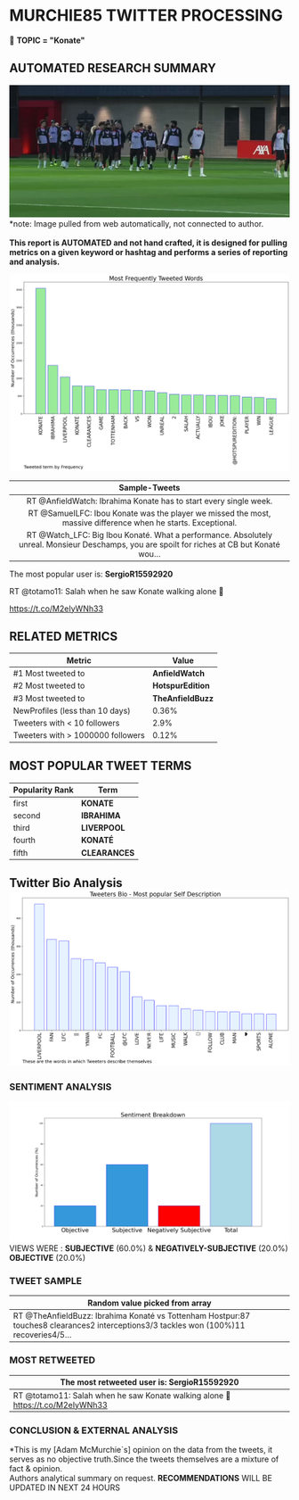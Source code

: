 # MURCHIE85 TWITTER PROCESSING 
&#x1F34E; **TOPIC = "Konate"**

## AUTOMATED RESEARCH SUMMARY

![image](assets/2022-11-06hashtagImage.png)*note: Image pulled from web automatically, not connected to author.
<br></br>
<b> This report is AUTOMATED and not hand crafted, it is designed for pulling metrics on a given keyword or hashtag and performs a series of reporting and analysis.</b>



![image](assets/2022-11-06TWEETS.png)



|                **Sample-Tweets**        |
| :-------------: |
| RT @AnfieldWatch: Ibrahima Konate has to start every single week. |
| RT @SamueILFC: Ibou Konate was the player we missed the most, massive difference when he starts. Exceptional. |
| RT @Watch_LFC: Big Ibou Konaté. What a performance. Absolutely unreal. Monsieur Deschamps, you are spoilt for riches at CB but Konaté wou… |

The most popular user is: **SergioR15592920**
<div class="alert alert-block alert-danger"> RT @totamo11: Salah when he saw Konate walking alone 🥹

 https://t.co/M2eIyWNh33</div>

## RELATED METRICS<br>
| Metric | Value |
| ------------- | ------------- |
| #1 Most tweeted to  | **AnfieldWatch** |
| #2 Most tweeted to  | **HotspurEdition** |
| #3 Most tweeted to  | **TheAnfieldBuzz** |
| NewProfiles (less than 10 days) | 0.36%  |
| Tweeters with < 10 followers  | 2.9%|
| Tweeters with > 1000000 followers  | 0.12%  |



## MOST POPULAR TWEET TERMS 


| Popularity Rank  | Term |
| ------------- | ------------- |
| first  | **KONATE**  |
| second  | **IBRAHIMA**  |
| third  | **LIVERPOOL** |
| fourth  | **KONATÉ**  |
| fifth  | **CLEARANCES**  |


## Twitter Bio Analysis![image](assets/2022-11-06BIO.png)
### SENTIMENT ANALYSIS
![image](assets/2022-11-06sentiment.png)
VIEWS WERE : **SUBJECTIVE**  (60.0%) & **NEGATIVELY-SUBJECTIVE** (20.0%) **OBJECTIVE** (20.0%)

### TWEET SAMPLE 
| Random value picked from array |
| ------------- |
|RT @TheAnfieldBuzz: Ibrahima Konaté vs Tottenham Hostpur:87 touches8 clearances2 interceptions3/3 tackles won (100%)11 recoveries4/5… |

### MOST RETWEETED 

| The most retweeted user is: **SergioR15592920**  |
| ------------- |
| RT @totamo11: Salah when he saw Konate walking alone 🥹 https://t.co/M2eIyWNh33 |

### CONCLUSION & EXTERNAL ANALYSIS

*This is my [Adam McMurchie`s] opinion on the data from the tweets, it serves as no objective truth.Since the tweets themselves are a mixture of fact & opinion.<br>
Authors analytical summary on request.
**RECOMMENDATIONS** WILL BE UPDATED IN NEXT  24 HOURS <br>